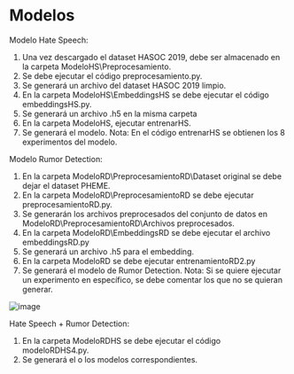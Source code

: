 # Modelos
Modelo Hate Speech:
1. Una vez descargado el dataset HASOC 2019, debe ser almacenado en la carpeta ModeloHS\Preprocesamiento.
2. Se debe ejecutar el código preprocesamiento.py.
3. Se generará un archivo del dataset HASOC 2019 limpio.
4. En la carpeta ModeloHS\EmbeddingsHS se debe ejecutar el código embeddingsHS.py.
5. Se generará un archivo .h5 en la misma carpeta
6. En la carpeta ModeloHS, ejecutar entrenarHS.
7. Se generará el modelo.
Nota: En el código entrenarHS se obtienen los 8 experimentos del modelo.


Modelo Rumor Detection:
1. En la carpeta ModeloRD\PreprocesamientoRD\Dataset original se debe dejar el dataset PHEME.
2. En la carpeta ModeloRD\PreprocesamientoRD se debe ejecutar preprocesamientoRD.py.
3. Se generarán los archivos preprocesados del conjunto de datos en ModeloRD\PreprocesamientoRD\Archivos preprocesados.
4. En la carpeta ModeloRD\EmbeddingsRD se debe ejecutar el archivo embeddingsRD.py
5. Se generará un archivo .h5 para el embedding.
6. En la carpeta ModeloRD se debe ejecutar entrenamientoRD2.py
7. Se generará el modelo de Rumor Detection.
Nota: Si se quiere ejecutar un experimento en específico, se debe comentar los  que no se quieran generar.

![image](https://github.com/user-attachments/assets/1b0c1e78-fb9c-4c1b-a182-97fe6ff91fc6)

Hate Speech + Rumor Detection:
1. En  la carpeta ModeloRDHS se debe ejecutar el código modeloRDHS4.py.
2. Se generará el o los modelos correspondientes.
